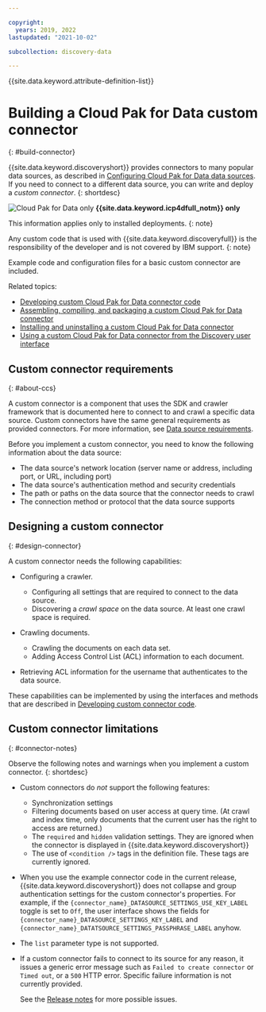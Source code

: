 ```yaml
---

copyright:
  years: 2019, 2022
lastupdated: "2021-10-02"

subcollection: discovery-data

---
```


{{site.data.keyword.attribute-definition-list}}

# Building a Cloud Pak for Data custom connector
{: #build-connector}

{{site.data.keyword.discoveryshort}} provides connectors to many popular data sources, as described in [Configuring Cloud Pak for Data data sources](/docs/discovery-data?topic=discovery-data-collection-types). If you need to connect to a different data source, you can write and deploy a *custom connector*.
{: shortdesc}

![Cloud Pak for Data only](images/desktop.png) **{{site.data.keyword.icp4dfull_notm}} only**

This information applies only to installed deployments.
{: note}

Any custom code that is used with {{site.data.keyword.discoveryfull}} is the responsibility of the developer and is not covered by IBM support.
{: note}

Example code and configuration files for a basic custom connector are included.

Related topics:

- [Developing custom Cloud Pak for Data connector code](/docs/discovery-data?topic=discovery-data-connector-dev)
- [Assembling, compiling, and packaging a custom Cloud Pak for Data connector](/docs/discovery-data?topic=discovery-data-assemble)
- [Installing and uninstalling a custom Cloud Pak for Data connector](/docs/discovery-data?topic=discovery-data-install-connector)
- [Using a custom Cloud Pak for Data connector from the Discovery user interface](/docs/discovery-data?topic=discovery-data-ccs-tooling)

## Custom connector requirements
{: #about-ccs}

A custom connector is a component that uses the SDK and crawler framework that is documented here to connect to and crawl a specific data source. Custom connectors have the same general requirements as provided connectors. For more information, see [Data source requirements](/docs/discovery-data?topic=discovery-data-collection-types#requirements).

Before you implement a custom connector, you need to know the following information about the data source:

- The data source's network location (server name or address, including port, or URL, including port)
- The data source's authentication method and security credentials
- The path or paths on the data source that the connector needs to crawl
- The connection method or protocol that the data source supports

## Designing a custom connector
{: #design-connector}

A custom connector needs the following capabilities:

-   Configuring a crawler.

    -   Configuring all settings that are required to connect to the data source.
    -   Discovering a _crawl space_ on the data source. At least one crawl space is required.
-   Crawling documents.

    -   Crawling the documents on each data set.
    -   Adding Access Control List (ACL) information to each document.
-   Retrieving ACL information for the username that authenticates to the data source.

These capabilities can be implemented by using the interfaces and methods that are described in [Developing custom connector code](/docs/discovery-data?topic=discovery-data-connector-dev).

## Custom connector limitations
{: #connector-notes}

Observe the following notes and warnings when you implement a custom connector.
{: shortdesc}

-   Custom connectors do *not* support the following features:

    -   Synchronization settings
    -   Filtering documents based on user access at query time. (At crawl and index time, only documents that the current user has the right to access are returned.)
    -   The `required` and `hidden` validation settings. They are ignored when the connector is displayed in {{site.data.keyword.discoveryshort}}
    -   The use of `<condition />` tags in the definition file. These tags are currently ignored.
-   When you use the example connector code in the current release, {{site.data.keyword.discoveryshort}} does not collapse and group authentication settings for the custom connector's properties. For example, if the `{connector_name}_DATASOURCE_SETTINGS_USE_KEY_LABEL` toggle is set to `Off`, the user interface shows the fields for `{connector_name}_DATASOURCE_SETTINGS_KEY_LABEL` and `{connector_name}_DATATSOURCE_SETTINGS_PASSPHRASE_LABEL` anyhow.
-   The `list` parameter type is not supported.
-   If a custom connector fails to connect to its source for any reason, it issues a generic error message such as `Failed to create connector` or `Timed out`, or a `500` HTTP error. Specific failure information is not currently provided.

    See the [Release notes](/docs/discovery-data?topic=discovery-data-release-notes) for more possible issues.
